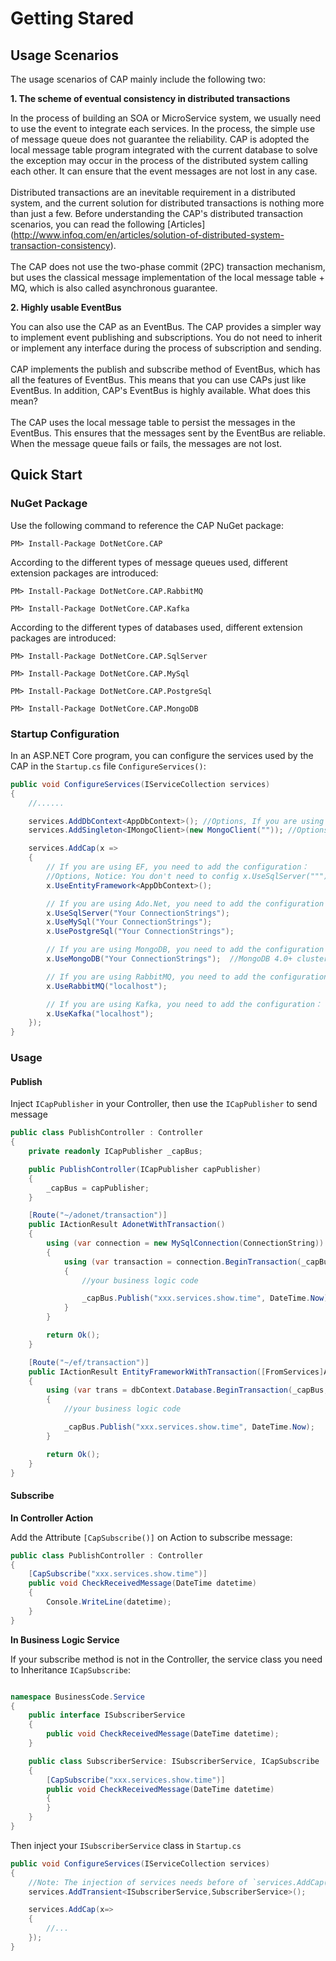 # Getting Stared

## Usage Scenarios

The usage scenarios of CAP mainly include the following two:

**1. The scheme of eventual consistency in distributed transactions**

In the process of building an SOA or MicroService system, we usually need to use the event to integrate each services. In the process, the simple use of message queue does not guarantee the reliability. CAP is adopted the local message table program integrated with the current database to solve the exception may occur in the process of the distributed system calling each other. It can ensure that the event messages are not lost in any case.
<br><br>
Distributed transactions are an inevitable requirement in a distributed system, and the current solution for distributed transactions is nothing more than just a few. Before understanding the CAP's distributed transaction scenarios, you can read the following [Articles] (http://www.infoq.com/en/articles/solution-of-distributed-system-transaction-consistency).
<br><br>
The CAP does not use the two-phase commit (2PC) transaction mechanism, but uses the classical message implementation of the local message table + MQ, which is also called asynchronous guarantee.

**2. Highly usable EventBus**

You can also use the CAP as an EventBus. The CAP provides a simpler way to implement event publishing and subscriptions. You do not need to inherit or implement any interface during the process of subscription and sending.
<br><br>
CAP implements the publish and subscribe method of EventBus, which has all the features of EventBus. This means that you can use CAPs just like EventBus. In addition, CAP's EventBus is highly available. What does this mean?
<br><br>
The CAP uses the local message table to persist the messages in the EventBus. This ensures that the messages sent by the EventBus are reliable. When the message queue fails or fails, the messages are not lost.

## Quick Start

### NuGet Package

Use the following command to reference the CAP NuGet package:

```
PM> Install-Package DotNetCore.CAP
```

According to the different types of message queues used, different extension packages are introduced:

```
PM> Install-Package DotNetCore.CAP.RabbitMQ

PM> Install-Package DotNetCore.CAP.Kafka
```

According to the different types of databases used, different extension packages are introduced:

```
PM> Install-Package DotNetCore.CAP.SqlServer

PM> Install-Package DotNetCore.CAP.MySql

PM> Install-Package DotNetCore.CAP.PostgreSql

PM> Install-Package DotNetCore.CAP.MongoDB
```

### Startup Configuration

In an ASP.NET Core program, you can configure the services used by the CAP in the `Startup.cs` file `ConfigureServices()`:

```c#
public void ConfigureServices(IServiceCollection services)
{
    //......

    services.AddDbContext<AppDbContext>(); //Options, If you are using EF as the ORM
    services.AddSingleton<IMongoClient>(new MongoClient("")); //Options, If you are using MongoDB

    services.AddCap(x =>
    {
        // If you are using EF, you need to add the configuration：
        //Options, Notice: You don't need to config x.UseSqlServer(""") again! CAP can autodiscovery.
        x.UseEntityFramework<AppDbContext>(); 

        // If you are using Ado.Net, you need to add the configuration：
        x.UseSqlServer("Your ConnectionStrings");
        x.UseMySql("Your ConnectionStrings");
        x.UsePostgreSql("Your ConnectionStrings");

        // If you are using MongoDB, you need to add the configuration：
        x.UseMongoDB("Your ConnectionStrings");  //MongoDB 4.0+ cluster

        // If you are using RabbitMQ, you need to add the configuration：
        x.UseRabbitMQ("localhost");

        // If you are using Kafka, you need to add the configuration：
        x.UseKafka("localhost");
    });
}
```

### Usage

#### Publish

Inject `ICapPublisher` in your Controller, then use the `ICapPublisher` to send message

```c#
public class PublishController : Controller
{
    private readonly ICapPublisher _capBus;

    public PublishController(ICapPublisher capPublisher)
    {
        _capBus = capPublisher;
    }

    [Route("~/adonet/transaction")]
    public IActionResult AdonetWithTransaction()
    {
        using (var connection = new MySqlConnection(ConnectionString))
        {
            using (var transaction = connection.BeginTransaction(_capBus, autoCommit: true))
            {
                //your business logic code

                _capBus.Publish("xxx.services.show.time", DateTime.Now);
            }
        }

        return Ok();
    }

    [Route("~/ef/transaction")]
    public IActionResult EntityFrameworkWithTransaction([FromServices]AppDbContext dbContext)
    {
        using (var trans = dbContext.Database.BeginTransaction(_capBus, autoCommit: true))
        {
            //your business logic code

            _capBus.Publish("xxx.services.show.time", DateTime.Now);
        }

        return Ok();
    }
}

```

#### Subscribe

**In Controller Action**

Add the Attribute `[CapSubscribe()]` on Action to subscribe message:

```c#
public class PublishController : Controller
{
    [CapSubscribe("xxx.services.show.time")]
    public void CheckReceivedMessage(DateTime datetime)
    {
        Console.WriteLine(datetime);
    }
}

```

**In Business Logic Service**

If your subscribe method is not in the Controller, the service class you need to Inheritance `ICapSubscribe`:

```c#

namespace BusinessCode.Service
{
    public interface ISubscriberService
    {
        public void CheckReceivedMessage(DateTime datetime);
    }

    public class SubscriberService: ISubscriberService, ICapSubscribe
    {
        [CapSubscribe("xxx.services.show.time")]
        public void CheckReceivedMessage(DateTime datetime)
        {
        }
    }
}

```

Then inject your  `ISubscriberService`  class in `Startup.cs`

```c#
public void ConfigureServices(IServiceCollection services)
{
    //Note: The injection of services needs before of `services.AddCap()`
    services.AddTransient<ISubscriberService,SubscriberService>();

    services.AddCap(x=>
    {
        //...
    });
}
```
